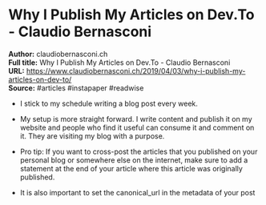 # Why I Publish My Articles on Dev.To - Claudio Bernasconi

**Author:** claudiobernasconi.ch  
**Full title:** Why I Publish My Articles on Dev.To - Claudio Bernasconi  
**URL:** https://www.claudiobernasconi.ch/2019/04/03/why-i-publish-my-articles-on-dev-to/  
**Source:** #articles #instapaper #readwise

- I stick to my schedule writing a blog post every week. 
   
- My setup is more straight forward. I write content and publish it on my website and people who find it useful can consume it and comment on it. They are visiting my blog with a purpose. 
   
- Pro tip: If you want to cross-post the articles that you published on your personal blog or somewhere else on the internet, make sure to add a statement at the end of your article where this article was originally published. 
   
- It is also important to set the canonical_url in the metadata of your post 
   
